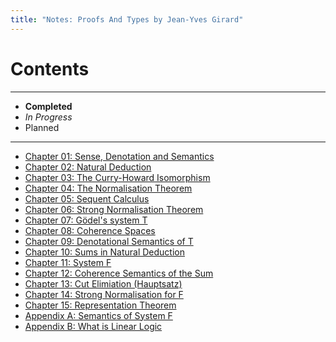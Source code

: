 ```yaml
---
title: "Notes: Proofs And Types by Jean-Yves Girard"
---
```


# Contents

----

-  **Completed**
-  *In Progress*
-  Planned

----

- [Chapter 01: Sense, Denotation and Semantics](/projects/prot/01)
- [Chapter 02: Natural Deduction](/projects/prot/02)
- [Chapter 03: The Curry-Howard Isomorphism](/projects/prot/03)
- [Chapter 04: The Normalisation Theorem](/projects/prot/04)
- [Chapter 05: Sequent Calculus](/projects/prot/05)
- [Chapter 06: Strong Normalisation Theorem](/projects/prot/06)
- [Chapter 07: Gödel's system T](/projects/prot/07)
- [Chapter 08: Coherence Spaces](/projects/prot/08)
- [Chapter 09: Denotational Semantics of T](/projects/prot/09)
- [Chapter 10: Sums in Natural Deduction](/projects/prot/10)
- [Chapter 11: System F](/projects/prot/11)
- [Chapter 12: Coherence Semantics of the Sum](/projects/prot/12)
- [Chapter 13: Cut Elimiation (Hauptsatz)](/projects/prot/13)
- [Chapter 14: Strong Normalisation for F](/projects/prot/14)
- [Chapter 15: Representation Theorem](/projects/prot/15)
- [Appendix A: Semantics of System F](/projects/prot/A)
- [Appendix B: What is Linear Logic](/projects/prot/B)
